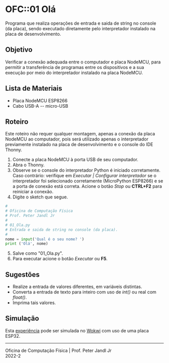 # OFC::01 Olá

Programa que realiza operações de entrada e saida de string no console (da placa), sendo executado diretamente pelo interpretador instalado na placa de desenvolvimento.

## Objetivo

Verificar a conexão adequada entre o computador e placa NodeMCU, para permitir a transferência de programas entre os dispositivos e a sua execução por meio do interpretador instalado na placa NodeMCU.

## Lista de Materiais

* Placa NodeMCU ESP8266
* Cabo USB-A -- micro-USB

## Roteiro

Este roteiro não requer qualquer montagem, apenas a conexão da placa NodeMCU ao computador, pois será utilizado apenas o interpretador previamente instalado na placa de desenvolvimento e o console do IDE Thonny.

1. Conecte a placa NodeMCU à porta USB de seu computador.
2. Abra o Thonny.
3. Observe se o console do interpretador Python é iniciado corretamente. Caso contrário: verifique em *Executar | Configurar interpretador* se o interpretador foi selecionado corretamente (MicroPython ESP8266) e se a porta de conexão está correta. Acione o botão *Stop* ou **CTRL+F2** para reiniciar a conexão.
4. Digite o sketch que segue.

```python
#
# Oficina de Computação Física
# Prof. Peter Jandl Jr
#
# 01_Ola.py
# Entrada e saida de string no console (da placa).
#
nome = input('Qual é o seu nome? ')
print ('Olá', nome)

```

5. Salve como "01_Ola.py".
6. Para executar acione o botão *Executar* ou **F5**.

## Sugestões

* Realize a entrada de valores diferentes, em variáveis distintas.
* Converta a entrada de texto para inteiro com uso de *int()* ou real com *float()*.
* Imprima tais valores.

## Simulação

Esta [experiência](https://wokwi.com/projects/346161396802650706) pode ser simulada no [Wokwi](https://wokwi.com/projects/346161396802650706) com uso de uma placa ESP32.

---
Oficina de Computação Física | Prof. Peter Jandl Jr
<br/>2022-2
